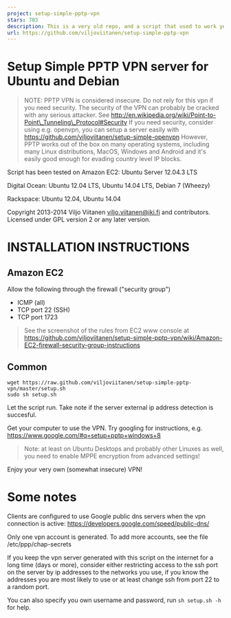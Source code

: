 ```yaml
---
project: setup-simple-pptp-vpn
stars: 703
description: This is a very old repo, and a script that used to work years ago. Please find a newer vpn setup.
url: https://github.com/viljoviitanen/setup-simple-pptp-vpn
---
```


Setup Simple PPTP VPN server for Ubuntu and Debian
==================================================

> NOTE: PPTP VPN is considered insecure. Do not rely for this vpn if you need security. The security of the VPN can probably be cracked with any serious attacker. See http://en.wikipedia.org/wiki/Point-to-Point\_Tunneling\_Protocol#Security If you need security, consider using e.g. openvpn, you can setup a server easily with https://github.com/viljoviitanen/setup-simple-openvpn However, PPTP works out of the box on many operating systems, including many Linux distributions, MacOS, Windows and Android and it's easily good enough for evading country level IP blocks.

Script has been tested on Amazon EC2: Ubuntu Server 12.04.3 LTS

Digital Ocean: Ubuntu 12.04 LTS, Ubuntu 14.04 LTS, Debian 7 (Wheezy)

Rackspace: Ubuntu 12.04, Ubuntu 14.04

Copyright 2013-2014 Viljo Viitanen viljo.viitanen@iki.fi and contributors. Licensed under GPL version 2 or any later version.

INSTALLATION INSTRUCTIONS
=========================

Amazon EC2
----------

Allow the following through the firewall ("security group")

-   ICMP (all)
-   TCP port 22 (SSH)
-   TCP port 1723

> See the screenshot of the rules from EC2 www console at https://github.com/viljoviitanen/setup-simple-pptp-vpn/wiki/Amazon-EC2-firewall-security-group-instructions

Common
------

```
wget https://raw.github.com/viljoviitanen/setup-simple-pptp-vpn/master/setup.sh
sudo sh setup.sh
```

Let the script run. Take note if the server external ip address detection is succesful.

Get your computer to use the VPN. Try googling for instructions, e.g. https://www.google.com/#q=setup+pptp+windows+8

> Note: at least on Ubuntu Desktops and probably other Linuxes as well, you need to enable MPPE encryption from advanced settings!

Enjoy your very own (somewhat insecure) VPN!

Some notes
==========

Clients are configured to use Google public dns servers when the vpn connection is active: https://developers.google.com/speed/public-dns/

Only one vpn account is generated. To add more accounts, see the file /etc/ppp/chap-secrets

If you keep the vpn server generated with this script on the internet for a long time (days or more), consider either restricting access to the ssh port on the server by ip addresses to the networks you use, if you know the addresses you are most likely to use or at least change ssh from port 22 to a random port.

You can also specify you own username and password, run `sh setup.sh -h` for help.
